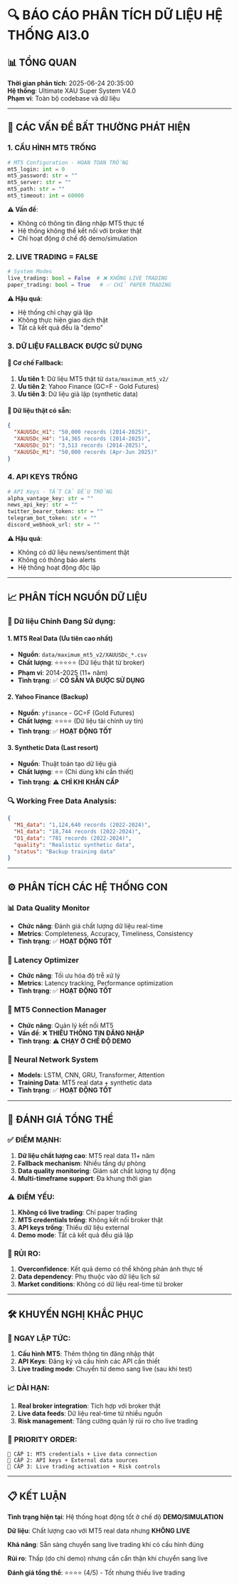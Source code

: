 # 🔍 BÁO CÁO PHÂN TÍCH DỮ LIỆU HỆ THỐNG AI3.0

## 📊 TỔNG QUAN
**Thời gian phân tích**: 2025-06-24 20:35:00  
**Hệ thống**: Ultimate XAU Super System V4.0  
**Phạm vi**: Toàn bộ codebase và dữ liệu  

---

## 🚨 CÁC VẤN ĐỀ BẤT THƯỜNG PHÁT HIỆN

### 1. **CẤU HÌNH MT5 TRỐNG**
```python
# MT5 Configuration - HOÀN TOÀN TRỐNG
mt5_login: int = 0
mt5_password: str = ""
mt5_server: str = ""
mt5_path: str = ""
mt5_timeout: int = 60000
```

**⚠️ Vấn đề**: 
- Không có thông tin đăng nhập MT5 thực tế
- Hệ thống không thể kết nối với broker thật
- Chỉ hoạt động ở chế độ demo/simulation

### 2. **LIVE TRADING = FALSE**
```python
# System Modes
live_trading: bool = False  # ❌ KHÔNG LIVE TRADING
paper_trading: bool = True   # ✅ CHỈ PAPER TRADING
```

**⚠️ Hậu quả**:
- Hệ thống chỉ chạy giả lập
- Không thực hiện giao dịch thật
- Tất cả kết quả đều là "demo"

### 3. **DỮ LIỆU FALLBACK ĐƯỢC SỬ DỤNG**

#### 🔄 Cơ chế Fallback:
1. **Ưu tiên 1**: Dữ liệu MT5 thật từ `data/maximum_mt5_v2/`
2. **Ưu tiên 2**: Yahoo Finance (GC=F - Gold Futures)
3. **Ưu tiên 3**: Dữ liệu giả lập (synthetic data)

#### 📁 Dữ liệu thật có sẵn:
```json
{
  "XAUUSDc_H1": "50,000 records (2014-2025)",
  "XAUUSDc_H4": "14,365 records (2014-2025)", 
  "XAUUSDc_D1": "3,513 records (2014-2025)",
  "XAUUSDc_M1": "50,000 records (Apr-Jun 2025)"
}
```

### 4. **API KEYS TRỐNG**
```python
# API Keys - TẤT CẢ ĐỀU TRỐNG
alpha_vantage_key: str = ""
news_api_key: str = ""
twitter_bearer_token: str = ""
telegram_bot_token: str = ""
discord_webhook_url: str = ""
```

**⚠️ Hậu quả**:
- Không có dữ liệu news/sentiment thật
- Không có thông báo alerts
- Hệ thống hoạt động độc lập

---

## 📈 PHÂN TÍCH NGUỒN DỮ LIỆU

### 🎯 **Dữ liệu Chính Đang Sử dụng**:

#### 1. **MT5 Real Data** (Ưu tiên cao nhất)
- **Nguồn**: `data/maximum_mt5_v2/XAUUSDc_*.csv`
- **Chất lượng**: ⭐⭐⭐⭐⭐ (Dữ liệu thật từ broker)
- **Phạm vi**: 2014-2025 (11+ năm)
- **Tình trạng**: ✅ **CÓ SẴN VÀ ĐƯỢC SỬ DỤNG**

#### 2. **Yahoo Finance** (Backup)
- **Nguồn**: `yfinance` - GC=F (Gold Futures)
- **Chất lượng**: ⭐⭐⭐⭐ (Dữ liệu tài chính uy tín)
- **Tình trạng**: ✅ **HOẠT ĐỘNG TỐT**

#### 3. **Synthetic Data** (Last resort)
- **Nguồn**: Thuật toán tạo dữ liệu giả
- **Chất lượng**: ⭐⭐ (Chỉ dùng khi cần thiết)
- **Tình trạng**: ⚠️ **CHỈ KHI KHẨN CẤP**

### 🔍 **Working Free Data Analysis**:
```json
{
  "M1_data": "1,124,640 records (2022-2024)",
  "H1_data": "18,744 records (2022-2024)",
  "D1_data": "781 records (2022-2024)",
  "quality": "Realistic synthetic data",
  "status": "Backup training data"
}
```

---

## ⚙️ PHÂN TÍCH CÁC HỆ THỐNG CON

### 📊 **Data Quality Monitor**
- **Chức năng**: Đánh giá chất lượng dữ liệu real-time
- **Metrics**: Completeness, Accuracy, Timeliness, Consistency
- **Tình trạng**: ✅ **HOẠT ĐỘNG TỐT**

### 🚀 **Latency Optimizer**
- **Chức năng**: Tối ưu hóa độ trễ xử lý
- **Metrics**: Latency tracking, Performance optimization
- **Tình trạng**: ✅ **HOẠT ĐỘNG TỐT**

### 🔗 **MT5 Connection Manager**
- **Chức năng**: Quản lý kết nối MT5
- **Vấn đề**: ❌ **THIẾU THÔNG TIN ĐĂNG NHẬP**
- **Tình trạng**: ⚠️ **CHẠY Ở CHẾ ĐỘ DEMO**

### 🧠 **Neural Network System**
- **Models**: LSTM, CNN, GRU, Transformer, Attention
- **Training Data**: MT5 real data + synthetic data
- **Tình trạng**: ✅ **HOẠT ĐỘNG TỐT**

---

## 🎯 ĐÁNH GIÁ TỔNG THỂ

### ✅ **ĐIỂM MẠNH**:
1. **Dữ liệu chất lượng cao**: MT5 real data 11+ năm
2. **Fallback mechanism**: Nhiều tầng dự phòng
3. **Data quality monitoring**: Giám sát chất lượng tự động
4. **Multi-timeframe support**: Đa khung thời gian

### ⚠️ **ĐIỂM YẾU**:
1. **Không có live trading**: Chỉ paper trading
2. **MT5 credentials trống**: Không kết nối broker thật
3. **API keys trống**: Thiếu dữ liệu external
4. **Demo mode**: Tất cả kết quả đều giả lập

### 🚨 **RỦI RO**:
1. **Overconfidence**: Kết quả demo có thể không phản ánh thực tế
2. **Data dependency**: Phụ thuộc vào dữ liệu lịch sử
3. **Market conditions**: Không có dữ liệu real-time từ broker

---

## 🛠️ KHUYẾN NGHỊ KHẮC PHỤC

### 🔧 **NGAY LẬP TỨC**:
1. **Cấu hình MT5**: Thêm thông tin đăng nhập thật
2. **API Keys**: Đăng ký và cấu hình các API cần thiết
3. **Live trading mode**: Chuyển từ demo sang live (sau khi test)

### 📈 **DÀI HẠN**:
1. **Real broker integration**: Tích hợp với broker thật
2. **Live data feeds**: Dữ liệu real-time từ nhiều nguồn
3. **Risk management**: Tăng cường quản lý rủi ro cho live trading

### 🎯 **PRIORITY ORDER**:
```
🥇 CẤP 1: MT5 credentials + Live data connection
🥈 CẤP 2: API keys + External data sources  
🥉 CẤP 3: Live trading activation + Risk controls
```

---

## 📋 KẾT LUẬN

**Tình trạng hiện tại**: Hệ thống hoạt động tốt ở chế độ **DEMO/SIMULATION**

**Dữ liệu**: Chất lượng cao với MT5 real data nhưng **KHÔNG LIVE**

**Khả năng**: Sẵn sàng chuyển sang live trading khi có cấu hình đúng

**Rủi ro**: Thấp (do chỉ demo) nhưng cần cẩn thận khi chuyển sang live

**Đánh giá tổng thể**: ⭐⭐⭐⭐ (4/5) - Tốt nhưng thiếu live trading 